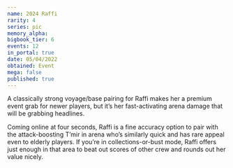 ```yaml
---
name: 2024 Raffi
rarity: 4
series: pic
memory_alpha:
bigbook_tier: 6
events: 12
in_portal: true
date: 05/04/2022
obtained: Event
mega: false
published: true
---
```


A classically strong voyage/base pairing for Raffi makes her a premium event grab for newer players, but it’s her fast-activating arena damage that will be grabbing headlines.

Coming online at four seconds, Raffi is a fine accuracy option to pair with the attack-boosting T’mir in arena who’s similarly quick and has rare appeal even to elderly players. If you’re in collections-or-bust mode, Raffi offers just enough in that area to beat out scores of other crew and rounds out her value nicely.

